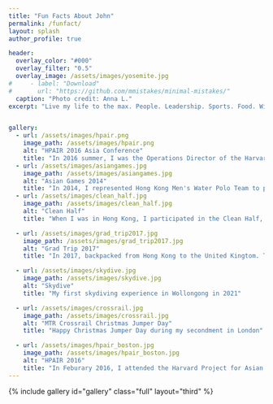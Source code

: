 ```yaml
---
title: "Fun Facts About John"
permalink: /funfact/
layout: splash
author_profile: true

header:
  overlay_color: "#000"
  overlay_filter: "0.5"
  overlay_image: /assets/images/yosemite.jpg
#     - label: "Download"
#       url: "https://github.com/mmistakes/minimal-mistakes/"
  caption: "Photo credit: Anna L."
excerpt: "Live my life to the max. People. Leadership. Sports. Food. Wine. A picture paints a thousand words. Hover the photos for more info"


gallery:
  - url: /assets/images/hpair.png
    image_path: /assets/images/hpair.png
    alt: "HPAIR 2016 Asia Conference"
    title: "In 2016 summer, I was the Operations Director of the Harvard Project for Asian and Internation Relation (HPAIR) 2016 Asia Conference. Representing The Chinese University of Hong Kong (CUHK), my teammates and I held the biggest student conference in CUHK campus."
  - url: /assets/images/asiangames.jpg
    image_path: /assets/images/asiangames.jpg
    alt: "Asian Games 2014"
    title: "In 2014, I represented Hong Kong Men's Water Polo Team to participate the Incheon Asian Games 2014. The picture was taken before the opening ceremony. Walking on the stage and seeing 30,000 audience cheering for you is indescribably thrilling."
  - url: /assets/images/clean_half.jpg
    image_path: /assets/images/clean_half.jpg
    alt: "Clean Half"
    title: "When I was in Hong Kong, I participated in the Clean Half, which is a 15km swimming relay from Stanley Beach to Repulase Bay. We aimed to raise the awareness of the public about ocean protection."

  - url: /assets/images/grad_trip2017.jpg
    image_path: /assets/images/grad_trip2017.jpg
    alt: "Grad Trip 2017"
    title: "In 2017, backpacked from Hong Kong to the United Kingtom. Taking various transportation, my friend and I completed the "Mainland China-Tran-Siberian-Railway-Europe" journey in 45 days."

  - url: /assets/images/skydive.jpg
    image_path: /assets/images/skydive.jpg
    alt: "Skydive"
    title: "My first skydiving experience in Wollongong in 2021"

  - url: /assets/images/crossrail.jpg
    image_path: /assets/images/crossrail.jpg
    alt: "MTR Crossrail Christmas Jumper Day"
    title: "Happy Christmas Jumper Day during my secondment in London"

  - url: /assets/images/hpair_boston.jpg
    image_path: /assets/images/hpair_boston.jpg
    alt: "HPAIR 2016"
    title: "In Feburary 2016, I attended the Harvard Project for Asian and Internation Relation (HPAIR) Conference at Havard University. As a delegate in the Corporate Leadership stream, I had the great opportunity to learn from industry leaders about management and exchange ideas with other delegates around the world."
---
```


{% include gallery id="gallery" class="full" layout="third" %}